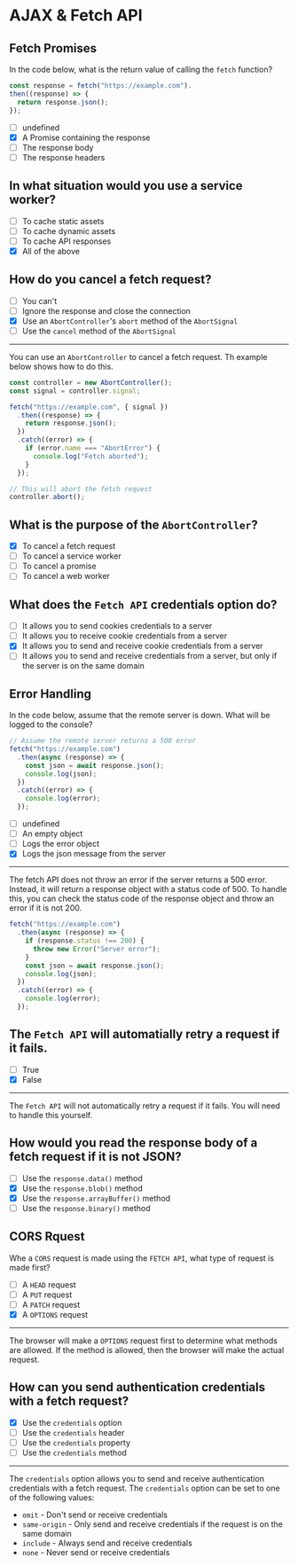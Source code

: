 # AJAX & Fetch API

## Fetch Promises

In the code below, what is the return value of calling the  `fetch` function?

```javascript
const response = fetch("https://example.com").
then((response) => {
  return response.json();
});
```

- [ ] undefined
- [x] A Promise containing the response
- [ ] The response body
- [ ] The response headers

## In what situation would you use a service worker?

- [ ] To cache static assets
- [ ] To cache dynamic assets
- [ ] To cache API responses
- [x] All of the above

## How do you cancel a fetch request?

- [ ] You can't 
- [ ] Ignore the response and close the connection
- [x] Use an `AbortController`'s `abort` method of the `AbortSignal`
- [ ] Use the `cancel` method of the `AbortSignal`

---
  You can use an `AbortController` to cancel a fetch request. Th example below shows how to do this.
  
  ```javascript
  const controller = new AbortController();
  const signal = controller.signal;

  fetch("https://example.com", { signal })
    .then((response) => {
      return response.json();
    })
    .catch((error) => {
      if (error.name === "AbortError") {
        console.log("Fetch aborted");
      }
    });

  // This will abort the fetch request
  controller.abort();
  ```

## What is the purpose of the `AbortController`?

- [x] To cancel a fetch request
- [ ] To cancel a service worker
- [ ] To cancel a promise
- [ ] To cancel a web worker

## What does the `Fetch API` credentials option do?

- [ ] It allows you to send cookies credentials to a server
- [ ] It allows you to receive cookie credentials from a server
- [x] It allows you to send and receive cookie credentials from a server
- [ ] It allows you to send and receive credentials from a server, but only if the server is on the same domain

## Error Handling

In the code below, assume that the remote server is down. What will be logged to the console?

```javascript
// Assume the remote server returns a 500 error
fetch("https://example.com")
  .then(async (response) => {
    const json = await response.json();
    console.log(json);
  })
  .catch((error) => {
    console.log(error);
  });
```

- [ ] undefined
- [ ] An empty object
- [ ] Logs the error object
- [x] Logs the json message from the server

---

The fetch API does not throw an error if the server returns a 500 error. Instead, it will return a response object with a status code of 500. To handle this, you can check the status code of the response object and throw an error if it is not 200.

```javascript
fetch("https://example.com")
  .then(async (response) => {
    if (response.status !== 200) {
      throw new Error("Server error");
    }
    const json = await response.json();
    console.log(json);
  })
  .catch((error) => {
    console.log(error);
  });
```

## The `Fetch API` will automatially retry a request if it fails.

- [ ] True
- [x] False

---

The `Fetch API` will not automatically retry a request if it fails. You will need to handle this yourself.

## How would you read the response body of a fetch request if it is not JSON?

- [ ] Use the `response.data()` method
- [x] Use the `response.blob()` method
- [x] Use the `response.arrayBuffer()` method
- [ ] Use the `response.binary()` method
  
## CORS Rquest
  
Whe a `CORS` request is made using the `FETCH API`, what type of request is made first?

- [ ] A `HEAD` request
- [ ] A `PUT` request
- [ ] A `PATCH` request
- [x] A `OPTIONS` request

---

The browser will make a `OPTIONS` request first to determine what methods are allowed. If the method is allowed, then the browser will make the actual request.

## How can you send authentication credentials with a fetch request?

- [x] Use the `credentials` option
- [ ] Use the `credentials` header
- [ ] Use the `credentials` property
- [ ] Use the `credentials` method

---
The `credentials` option allows you to send and receive authentication credentials with a fetch request. The `credentials` option can be set to one of the following values:

- `omit` - Don't send or receive credentials
- `same-origin` - Only send and receive credentials if the request is on the same domain
- `include` - Always send and receive credentials
- `none` - Never send or receive credentials

